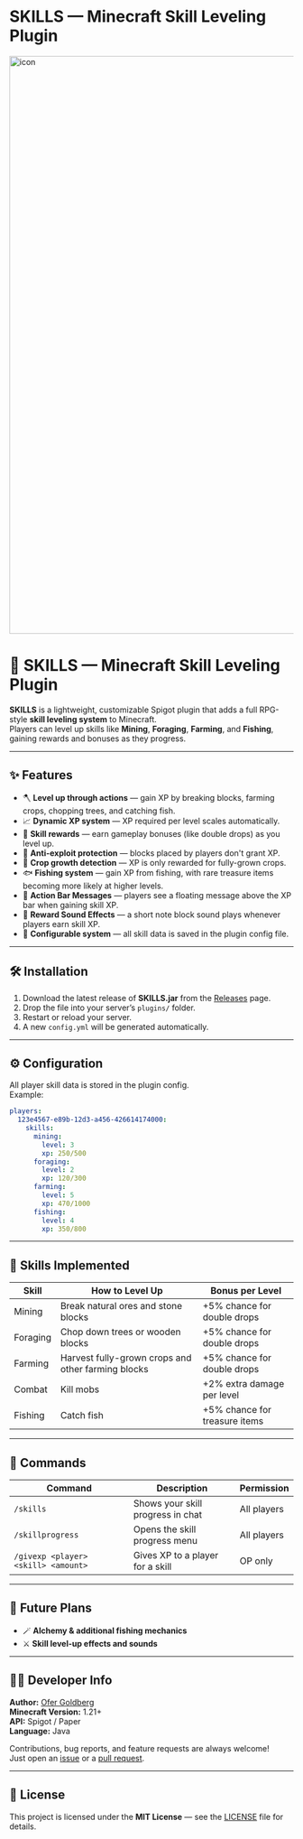 # SKILLS — Minecraft Skill Leveling Plugin

<img width="1024" height="1024" alt="icon" src="https://github.com/user-attachments/assets/a87b925e-d1cb-4457-9726-9e524412299a" />

# 🧠 SKILLS — Minecraft Skill Leveling Plugin

**SKILLS** is a lightweight, customizable Spigot plugin that adds a full RPG-style **skill leveling system** to Minecraft.  
Players can level up skills like **Mining**, **Foraging**, **Farming**, and **Fishing**, gaining rewards and bonuses as they progress.

---

## ✨ Features

- 🪓 **Level up through actions** — gain XP by breaking blocks, farming crops, chopping trees, and catching fish.
- 📈 **Dynamic XP system** — XP required per level scales automatically.
- 💎 **Skill rewards** — earn gameplay bonuses (like double drops) as you level up.
- 🧱 **Anti-exploit protection** — blocks placed by players don't grant XP.
- 🌾 **Crop growth detection** — XP is only rewarded for fully-grown crops.
- 🐟 **Fishing system** — gain XP from fishing, with rare treasure items becoming more likely at higher levels.
- 💬 **Action Bar Messages** — players see a floating message above the XP bar when gaining skill XP.
- 🔔 **Reward Sound Effects** — a short note block sound plays whenever players earn skill XP.
- 🧰 **Configurable system** — all skill data is saved in the plugin config file.

---

## 🛠️ Installation

1. Download the latest release of **SKILLS.jar** from the [Releases](../../releases) page.  
2. Drop the file into your server’s `plugins/` folder.  
3. Restart or reload your server.  
4. A new `config.yml` will be generated automatically.

---

## ⚙️ Configuration

All player skill data is stored in the plugin config.  
Example:

```yaml
players:
  123e4567-e89b-12d3-a456-426614174000:
    skills:
      mining:
        level: 3
        xp: 250/500
      foraging:
        level: 2
        xp: 120/300
      farming:
        level: 5
        xp: 470/1000
      fishing:
        level: 4
        xp: 350/800
```

---

## 🧾 Skills Implemented

| Skill     | How to Level Up                       | Bonus per Level                 |
|------------|---------------------------------------|---------------------------------|
| Mining     | Break natural ores and stone blocks   | +5% chance for double drops     |
| Foraging   | Chop down trees or wooden blocks      | +5% chance for double drops     |
| Farming    | Harvest fully-grown crops and other farming blocks | +5% chance for double drops     |
| Combat     | Kill mobs                            | +2% extra damage per level      |
| Fishing    | Catch fish                            | +5% chance for treasure items |

---

## 💬 Commands

| Command | Description | Permission |
|----------|--------------|-------------|
| `/skills` | Shows your skill progress in chat | All players |
| `/skillprogress` | Opens the skill progress menu | All players |
| `/givexp <player> <skill> <amount>` | Gives XP to a player for a skill | OP only |

---

## 🚀 Future Plans
- 🪄 **Alchemy & additional fishing mechanics**  
- ⚔️ **Skill level-up effects and sounds**  

---

## 👩‍💻 Developer Info

**Author:** [Ofer Goldberg](https://github.com/master3716)  
**Minecraft Version:** 1.21+  
**API:** Spigot / Paper  
**Language:** Java  

Contributions, bug reports, and feature requests are always welcome!  
Just open an [issue](../../issues) or a [pull request](../../pulls).

---

## 🧡 License

This project is licensed under the **MIT License** — see the [LICENSE](LICENSE) file for details.
